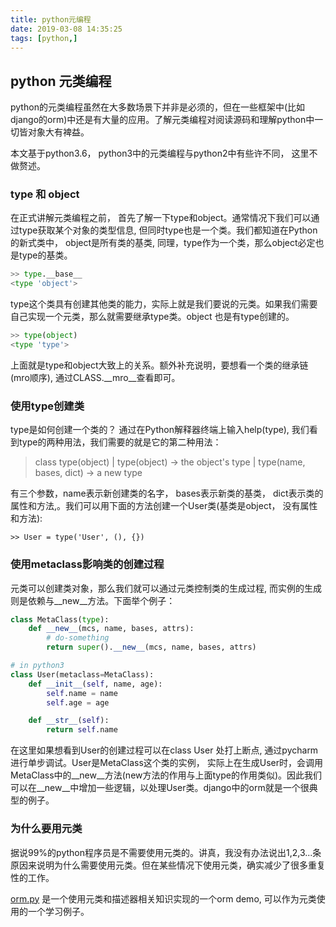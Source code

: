```yaml
---
title: python元编程
date: 2019-03-08 14:35:25
tags: [python,]
---
```

## python 元类编程

python的元类编程虽然在大多数场景下并非是必须的，但在一些框架中(比如django的orm)中还是有大量的应用。了解元类编程对阅读源码和理解python中一切皆对象大有裨益。

本文基于python3.6， python3中的元类编程与python2中有些许不同， 这里不做赘述。



### type 和 object

在正式讲解元类编程之前， 首先了解一下type和object。通常情况下我们可以通过type获取某个对象的类型信息, 但同时type也是一个类。我们都知道在Python的新式类中， object是所有类的基类, 同理，type作为一个类，那么object必定也是type的基类。

```python
>> type.__base__
<type 'object'>
```

type这个类具有创建其他类的能力，实际上就是我们要说的元类。如果我们需要自己实现一个元类，那么就需要继承type类。object 也是有type创建的。

```python
>> type(object)
<type 'type'>
```

上面就是type和object大致上的关系。额外补充说明，要想看一个类的继承链(mro顺序), 通过CLASS.\_\_mro\_\_查看即可。



### 使用type创建类

type是如何创建一个类的？ 通过在Python解释器终端上输入help(type), 我们看到type的两种用法，我们需要的就是它的第二种用法：

> class type(object)
>  |  type(object) -> the object's type
>  |  type(name, bases, dict) -> a new type

有三个参数，name表示新创建类的名字， bases表示新类的基类， dict表示类的属性和方法,。我们可以用下面的方法创建一个User类(基类是object， 没有属性和方法):

```
>> User = type('User', (), {})
```

### 使用metaclass影响类的创建过程

元类可以创建类对象，那么我们就可以通过元类控制类的生成过程, 而实例的生成则是依赖与\_\_new\_\_方法。下面举个例子：

```python
class MetaClass(type):
	def __new__(mcs, name, bases, attrs):
        # do-something
        return super().__new__(mcs, name, bases, attrs)

# in python3
class User(metaclass=MetaClass):
    def __init__(self, name, age):
        self.name = name
        self.age = age

    def __str__(self):
        return self.name
```

在这里如果想看到User的创建过程可以在class User 处打上断点, 通过pycharm进行单步调试。User是MetaClass这个类的实例， 实际上在生成User时，会调用MetaClass中的\_\_new\_\_方法(new方法的作用与上面type的作用类似)。因此我们可以在\_\_new\_\_中增加一些逻辑，以处理User类。django中的orm就是一个很典型的例子。



### 为什么要用元类

据说99%的python程序员是不需要使用元类的。讲真，我没有办法说出1,2,3...条原因来说明为什么需要使用元类。但在某些情况下使用元类，确实减少了很多重复性的工作。

[orm.py](https://gist.github.com/fpagyu/cd42d8a7615232cf0c3f6b24260c302d) 是一个使用元类和描述器相关知识实现的一个orm demo,  可以作为元类使用的一个学习例子。


